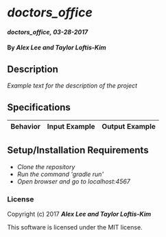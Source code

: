# _doctors_office_

#### _doctors_office, 03-28-2017_

#### By _**Alex Lee and Taylor Loftis-Kim**_

## Description
_Example text for the description of the project_


## Specifications

| Behavior                   | Input Example     | Output Example    |
| -------------------------- | -----------------:| -----------------:|



## Setup/Installation Requirements

* _Clone the repository_
* _Run the command 'gradle run'_
* _Open browser and go to localhost:4567_


### License

Copyright (c) 2017 **_Alex Lee and Taylor Loftis-Kim_**

This software is licensed under the MIT license.
